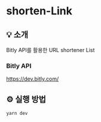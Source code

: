 # shorten-Link

## 💡 소개
Bitly API를 활용한 URL shortener List

### Bitly API
https://dev.bitly.com/


## ⚙️ 실행 방법
```
yarn dev
```
